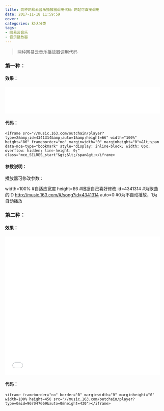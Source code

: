 ```yaml
---
title: 两种网易云音乐播放器调用代码 网站可直接调用
date: 2017-11-18 11:59:59
cover: 
categories: 默认分类
tags:
- 网易云音乐
- 音乐播放器
---
```


> 两种网易云音乐播放器调用代码

<!--more-->

### 第一种：

#### 效果：

<iframe src="//music.163.com/outchain/player?type=2&amp;id=4341314&amp;auto=1&amp;height=66" width="100%" height="86" frameborder="no" marginwidth="0" marginheight="0">&lt;span data-mce-type="bookmark" style="display: inline-block; width: 0px; overflow: hidden; line-height: 0;" class="mce_SELRES_start"&gt;&lt;/span&gt;</iframe>

#### 代码：

```
<iframe src="//music.163.com/outchain/player?type=2&amp;id=4341314&amp;auto=1&amp;height=66" width="100%" height="86" frameborder="no" marginwidth="0" marginheight="0">&lt;span data-mce-type="bookmark" style="display: inline-block; width: 0px; overflow: hidden; line-height: 0;" class="mce_SELRES_start"&gt;&lt;/span&gt;</iframe>
```

#### 参数说明：

播放器可修改参数：

width=100% #自适应宽度
height=86 #根据自己喜好修改
id=4341314 #为歌曲的ID http://music.163.com/#/song?id=4341314
auto=0 #0为不自动播放，1为自动播放

### 第二种：

#### 效果：

<iframe frameborder="no" border="0" marginwidth="0" marginheight="0" width=100% height=450 src="//music.163.com/outchain/player?type=0&id=967047669&auto=0&height=430"></iframe>

#### 代码：

```
<iframe frameborder="no" border="0" marginwidth="0" marginheight="0" width=100% height=450 src="//music.163.com/outchain/player?type=0&id=967047669&auto=0&height=430"></iframe>
```
